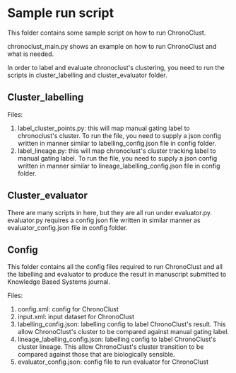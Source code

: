 # Sample run script

This folder contains some sample script on how to run ChronoClust.

chronoclust_main.py shows an example on how to run ChronoClust and what is needed.

In order to label and evaluate chronoclust's clustering, you need to run the scripts in cluster_labelling and cluster_evaluator folder.

## Cluster_labelling
Files:
1) label_cluster_points.py: this will map manual gating label to chronoclust's cluster. To run the file, you need to supply a json config written in manner similar to labelling_config.json file in config folder.
2) label_lineage.py: this will map chronoclust's cluster tracking label to manual gating label. To run the file, you need to supply a json config written in manner similar to lineage_labelling_config.json file in config folder.

## Cluster_evaluator
There are many scripts in here, but they are all run under evaluator.py.
evaluator.py requires a config json file written in similar manner as evaluator_config.json file in config folder.

## Config
This folder contains all the config files required to run ChronoClust and all the labelling and evaluator to produce the result in manuscript submitted to Knowledge Based Systems journal.

Files:
1) config.xml: config for ChronoClust
2) input.xml: input dataset for ChronoClust
3) labelling_config.json: labelling config to label ChronoClust's result. This allow ChronoClust's cluster to be compared against manual gating label.
4) lineage_labelling_config.json: labelling config to label ChronoClust's cluster lineage. This allow ChronoClust's cluster transition to be compared against those that are biologically sensible.
5) evaluator_config.json: config file to run evaluator for ChronoClust

